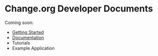 # Change.org Developer Documents

Coming soon:

* [Getting Started](https://github.com/change/api_docs/blob/master/v1/documentation/getting_started.md)
* [Documentation](https://github.com/change/api_docs/blob/master/v1/documentation/index.md)
* Tutorials
* Example Application
